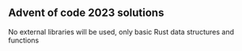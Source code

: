 ## Advent of code 2023 solutions
No external libraries will be used, only basic Rust data structures and functions